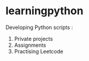 # learningpython
Developing Python scripts :
1. Private projects
2. Assignments
3. Practising Leetcode